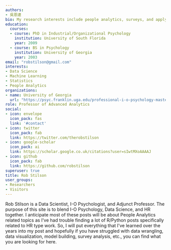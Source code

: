 ```yaml
---
authors:
- 吳恩達
bio: My research interests include people analytics, surveys, and applying machine learning to I-O psychology.
education:
  courses:
  - course: PhD in Industrial/Organizational Psychology
    institution: University of South Florida
    year: 2009
  - course: BS in Psychology
    institution: University of Georgia
    year: 2003
email: "robstilson@gmail.com"
interests:
- Data Science
- Machine Learning
- Statistics
- People Analytics
organizations:
- name: University of Georgia
  url: "https://psyc.franklin.uga.edu/professional-i-o-psychology-masters-program?gclid=Cj0KCQjwsuP5BRCoARIsAPtX_wGyHK5YXEmbLeW7pQXnbRlgNEVnjiPBSc68UXY_WsDlNucMIG6UIQQaAnhuEALw_wcB"
role: Professor of Advanced Analytics
social:
- icon: envelope
  icon_pack: fas
  link: '#contact'
- icon: twitter
  icon_pack: fab
  link: https://twitter.com/therobstilson
- icon: google-scholar
  icon_pack: ai
  link: https://scholar.google.co.uk/citations?user=sIwtMXoAAAAJ
- icon: github
  icon_pack: fab
  link: https://github.com/robstilson
superuser: true
title: Rob Stilson
user_groups:
- Researchers
- Visitors
---
```


Rob Stilson is a Data Scientist, I-O Psychologist, and Adjunct Professor. The purpose of this site is to blend I-O Psychology, Data Science, and HR together. I anticipate most of these posts will be about People Analytics related topics as I've had trouble finding a lot of R/Python posts specifically related to HR type work. So, I will put everything that I've learned over the years into my post and hopefully if you have struggled with data wrangling, data visualization, model building, survey analysis, etc., you can find what you are looking for here.
